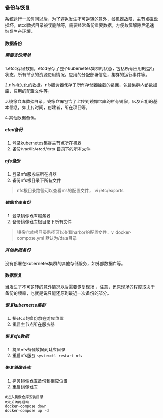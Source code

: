 ### 备份与恢复

系统运行一段时间以后，为了避免发生不可逆转的意外，如机器故障，主节点磁盘损坏，etcd数据目录被误删除等，需要经常备份重要数据，方便故障解除后迅速恢复生产环境。

#### 数据备份

##### 需要备份清单

1.etcd存储数据。etcd保存了整个kubernetes集群的状态，包括所有应用的运行状态，所有节点的资源使用情况，应用的分配部署信息，集群的运行事件等。

2.nfs持久化的数据。nfs服务器保存了所有存储器挂载的数据，包括集群内部数据库，应用的配置文件等。

3.镜像仓库数据目录。镜像仓库包含了上传到镜像仓库的所有镜像，以及它们的基本信息，如上传时间，创建者，所在项目等。

4.其他数据备份。

##### etcd备份

1. 登录kubernetes集群主节点所在机器
2. 备份/var/lib/etcd/data 目录下的所有文件

##### nfs备份

1. 登录nfs服务端所在机器
2. 备份nfs根目录下所有文件

> nfs根目录路径可以查看nfs的配置文件， vi /etc/exports

##### 镜像仓库备份

1. 登录镜像仓库服务器
2. 备份镜像仓库根目录下所有文件

> 镜像仓库根目录路径可以查看harbor的配置文件，vi docker-compose.yml 默认为/data目录

##### 其他数据备份

没有部署在kubernetes集群的其他存储服务，如外部数据库等。

#### 数据恢复

当发生了不可逆转的意外情况以后需要恢复现场 ，注意，还原现场的程度取决于备份的频率，也就是说只能还原到最近一次备份的部分。

##### 恢复kubernetes集群

1.  把etcd的备份放在对应位置
2. 重启主节点所在服务器

##### 恢复nfs数据

1. 拷贝nfs备份数据到对应目录
2. 重启nfs服务 `systemctl restart nfs`

##### 恢复镜像仓库

1. 拷贝镜像仓库备份到相应位置
2. 重启镜像仓库 

```
#进入镜像仓库安装目录
#先关闭再启动
docker-compose down
docker-compose up -d 
```



